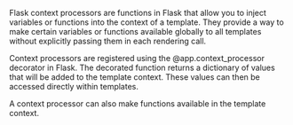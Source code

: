 Flask context processors are functions in Flask that allow you to inject variables or functions into the context of a template. They provide a way to make certain variables or functions available globally to all templates without explicitly passing them in each rendering call.

Context processors are registered using the @app.context_processor decorator in Flask. The decorated function returns a dictionary of values that will be added to the template context. These values can then be accessed directly within templates.

A context processor can also make functions available in the template context.

